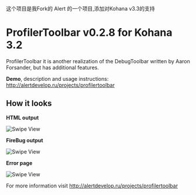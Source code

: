 这个项目是我Fork的 Alert 的一个项目,添加对Kohana v3.3的支持

ProfilerToolbar v0.2.8 for Kohana 3.2
===============
ProfilerToolbar it is another realization of the DebugToolbar written by Aaron Forsander, but has additional features.

**Demo**, description and usage instructions: http://alertdevelop.ru/projects/profilertoolbar

How it looks
-----

**HTML output**

![Swipe View](http://alertdevelop.ru/img/profilertoolbar/github/toolbar.png)

**FireBug output**

![Swipe View](http://alertdevelop.ru/img/profilertoolbar/github/firebug.png)

**Error page**

![Swipe View](http://alertdevelop.ru/img/profilertoolbar/github/errorpage.png)


For more information visit http://alertdevelop.ru/projects/profilertoolbar